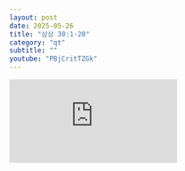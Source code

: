 ```yaml
---
layout: post
date: 2025-05-26
title: "삼상 30:1-20"
category: "qt"
subtitle: ""
youtube: "PBjCritTZGk"
---
```


<div class="youtube margin-large">
    <iframe src="https://www.youtube.com/embed/PBjCritTZGk" title="YouTube video player" frameborder="0" allow="accelerometer; autoplay; clipboard-write; encrypted-media; gyroscope; picture-in-picture; web-share" allowfullscreen></iframe>
</div>

